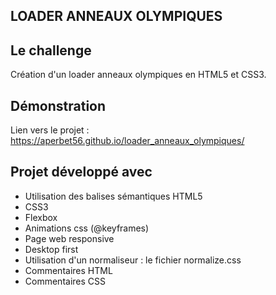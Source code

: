 ## LOADER ANNEAUX OLYMPIQUES

## Le challenge

Création d'un loader anneaux olympiques en HTML5 et CSS3.

## Démonstration

Lien vers le projet : https://aperbet56.github.io/loader_anneaux_olympiques/

## Projet développé avec

- Utilisation des balises sémantiques HTML5
- CSS3
- Flexbox
- Animations css (@keyframes)
- Page web responsive
- Desktop first
- Utilisation d'un normaliseur : le fichier normalize.css
- Commentaires HTML
- Commentaires CSS

